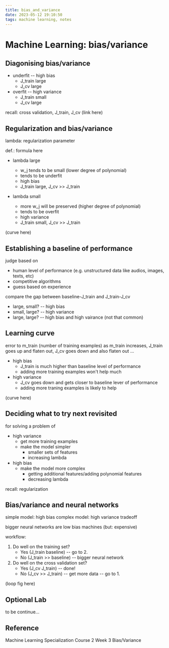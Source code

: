```yaml
---
title: bias_and_variance
date: 2023-05-12 19:10:50
tags: machine learning, notes
---
```


# Machine Learning: bias/variance
## Diagonising bias/variance
- underfit -- high bias
  - J_train large
  - J_cv large
- overfit -- high variance
  - J_train small
  - J_cv large

recall: cross validation, J_train, J_cv (link here)

## Regularization and bias/variance

lambda: regularization parameter

def.: formula here

- lambda large
  - w_j tends to be small (lower degree of polynomial)
  - tends to be underfit
  - high bias
  - J_train large, J_cv >> J_train

- lambda small
  - more w_j will be preserved (higher degree of polynomial)
  - tends to be overfit
  - high variance
  - J_train small, J_cv >> J_train

(curve here)

## Establishing a baseline of performance
judge based on
- human level of performance (e.g. unstructured data like audios, images, texts, etc)
- competitive algorithms
- guess based on experience

compare the gap between baseline-J_train and J_train-J_cv
- large, small? -- high bias
- small, large? -- high variance
- large, large? -- high bias and high vairance (not that common)

## Learning curve
error to m_train (number of training examples)
as m_train increases, J_train goes up and flaten out, J_cv goes down and also flaten out ...

- high bias
  - J_train is much higher than baseline level of performance
  - adding more training examples won't help much
- high variance
  - J_cv goes down and gets closer to baseline lever of performance
  - adding more traning examples is likely to help

(curve here)

## Deciding what to try next revisited
for solving a problem of 
- high variance
  - get more training examples
  - make the model simpler
    - smaller sets of features
    - increasing lambda
- high bias
  - make the model more complex
    - getting additional features/adding polynomial features
    - decreasing lambda

recall: regularization

## Bias/variance and neural networks
simple model: high bias
complex model: high variance
tradeoff

bigger neural networks are low bias machines (but: expensive)

workflow:
1. Do well on the training set? 
   - Yes (J_train baseline) -- go to 2.
   - No (J_train >> baseline) -- bigger neural network
2. Do well on the cross validation set?
   - Yes (J_cv J_train) -- done!
   - No (J_cv >> J_train) -- get more data -- go to 1.

(loop fig here)

## Optional Lab
to be continue...

## Reference
Machine Learning Specialization Course 2 Week 3 Bias/Variance